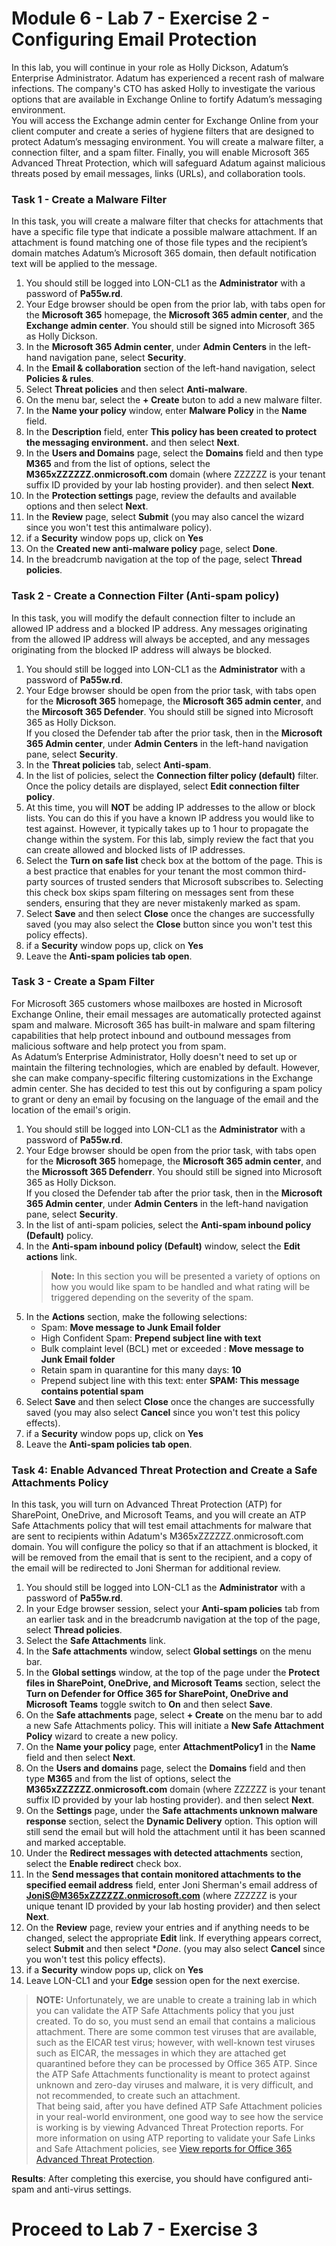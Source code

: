 # Module 6 - Lab 7 - Exercise 2 - Configuring Email Protection
In this lab, you will continue in your role as Holly Dickson, Adatum’s Enterprise Administrator. Adatum has experienced a recent rash of malware infections. The company's CTO has asked Holly to investigate the various options that are available in Exchange Online to fortify Adatum’s messaging environment.  
You will access the Exchange admin center for Exchange Online from your client computer and create a series of hygiene filters that are designed to protect Adatum’s messaging environment. You will create a malware filter, a connection filter, and a spam filter. Finally, you will enable Microsoft 365 Advanced Threat Protection, which will safeguard Adatum against malicious threats posed by email messages, links (URLs), and collaboration tools.

### Task 1 - Create a Malware Filter  
In this task, you will create a malware filter that checks for attachments that have a specific file type that indicate a possible malware attachment. If an attachment is found matching one of those file types and the recipient’s domain matches Adatum’s Microsoft 365 domain, then default notification text will be applied to the message.

1. You should still be logged into LON-CL1 as the **Administrator** with a password of **Pa55w.rd**.
1. Your Edge browser should be open from the prior lab, with tabs open for the **Microsoft 365** homepage, the **Microsoft 365 admin center**, and the **Exchange admin center**. You should still be signed into Microsoft 365 as Holly Dickson.
1. In the **Microsoft 365 Admin center**, under **Admin Centers** in the left-hand navigation pane, select **Security**.
1. In the **Email &amp; collaboration** section of the left-hand navigation, select **Policies &amp; rules**.
1. Select **Threat policies** and then select **Anti-malware**.
1. On the menu bar, select the **+ Create** buton to add a new malware filter.
1. In the **Name your policy** window, enter **Malware Policy** in the **Name** field.
1. In the **Description** field, enter **This policy has been created to protect the messaging environment.** and then select **Next**.
1. In the **Users and Domains** page, select the **Domains** field and then type **M365** and from the list of options, select the **M365xZZZZZZ.onmicrosoft.com** domain (where ZZZZZZ is your tenant suffix ID provided by your lab hosting provider). and then select **Next**.
1. In the **Protection settings** page, review the defaults and available options and then select **Next**.
1. In the **Review** page, select **Submit** (you may also cancel the wizard since you won't test this antimalware policy).
1. if a **Security** window pops up, click on **Yes**
1. On the **Created new anti-malware policy** page, select **Done**.
1. In the breadcrumb navigation at the top of the page, select **Thread policies**.

### Task 2 - Create a Connection Filter (Anti-spam policy)
In this task, you will modify the default connection filter to include an allowed IP address and a blocked IP address. Any messages originating from the allowed IP address will always be accepted, and any messages originating from the blocked IP address will always be blocked. 
1. You should still be logged into LON-CL1 as the **Administrator** with a password of **Pa55w.rd**.
1. Your Edge browser should be open from the prior task, with tabs open for the **Microsoft 365** homepage, the **Microsoft 365 admin center**, and the **Mircosoft 365 Defender**. You should still be signed into Microsoft 365 as Holly Dickson.  
	If you closed the Defender tab after the prior task, then in the **Microsoft 365 Admin center**, under **Admin Centers** in the left-hand navigation pane, select **Security**.
1. In the **Threat policies** tab, select **Anti-spam**.
1. In the list of policies, select the **Connection filter policy (default)** filter. Once the policy details are displayed, select **Edit connection filter policy**.
1. At this time, you will **NOT** be adding IP addresses to the allow or block lists. You can do this if you have a known IP address you would like to test against. However, it typically takes up to 1 hour to propagate the change within the system. For this lab, simply review the fact that you can create allowed and blocked lists of IP addresses.
1. Select the **Turn on safe list** check box at the bottom of the page. This is a best practice that enables for your tenant the most common third-party sources of trusted senders that Microsoft subscribes to. Selecting this check box skips spam filtering on messages sent from these senders, ensuring that they are never mistakenly marked as spam.
1. Select **Save** and then select **Close** once the changes are successfully saved (you may also select the **Close** button since you won't test this policy effects).
1. if a **Security** window pops up, click on **Yes**
1. Leave the **Anti-spam policies tab open**.

### Task 3 - Create a Spam Filter
For Microsoft 365 customers whose mailboxes are hosted in Microsoft Exchange Online, their email messages are automatically protected against spam and malware. Microsoft 365 has built-in malware and spam filtering capabilities that help protect inbound and outbound messages from malicious software and help protect you from spam.  
As Adatum’s Enterprise Administrator, Holly doesn't need to set up or maintain the filtering technologies, which are enabled by default. However, she can make company-specific filtering customizations in the Exchange admin center. She has decided to test this out by configuring a spam policy to grant or deny an email by focusing on the language of the email and the location of the email's origin.
1. You should still be logged into LON-CL1 as the **Administrator** with a password of **Pa55w.rd**.
1. Your Edge browser should be open from the prior task, with tabs open for the **Microsoft 365** homepage, the **Microsoft 365 admin center**, and the **Microssoft 365 Defenderr**. You should still be signed into Microsoft 365 as Holly Dickson.  
	If you closed the Defender tab after the prior task, then in the **Microsoft 365 Admin center**, under **Admin Centers** in the left-hand navigation pane, select **Security**.
1. In the list of anti-spam policies, select the **Anti-spam inbound policy (Default)** policy.
1. In the **Anti-spam inbound policy (Default)** window, select the **Edit actions** link.  
	>**Note:** In this section you will be presented a variety of options on how you would like spam to be handled and what rating will be triggered depending on the severity of the spam.
1. In the **Actions** section, make the following selections:
	- Spam: **Move message to Junk Email folder**
	- High Confident Spam: **Prepend subject line with text**
	- Bulk complaint level (BCL) met or exceeded : **Move message to Junk Email folder**
	- Retain spam in quarantine for this many days: **10**
	- Prepend subject line with this text: enter **SPAM: This message contains potential spam**
1. Select **Save** and then select **Close** once the changes are successfully saved (you may also select **Cancel** since you won't test this policy effects).
1. if a **Security** window pops up, click on **Yes**
1. Leave the **Anti-spam policies tab open**.

### Task 4: Enable Advanced Threat Protection and Create a Safe Attachments Policy
In this task, you will turn on Advanced Threat Protection (ATP) for SharePoint, OneDrive, and Microsoft Teams, and you will create an ATP Safe Attachments policy that will test email attachments for malware that are sent to recipients within Adatum's M365xZZZZZZ.onmicrosoft.com domain. You will configure the policy so that if an attachment is blocked, it will be removed from the email that is sent to the recipient, and a copy of the email will be redirected to Joni Sherman for additional review.
1. You should still be logged into LON-CL1 as the **Administrator** with a password of **Pa55w.rd**.
1. In your Edge browser session, select your **Anti-spam policies** tab from an earlier task and in the breadcrumb navigation at the top of the page, select **Thread policies**.
1. Select the **Safe Attachments** link.
1. In the **Safe attachments** window, select **Global settings** on the menu bar.
1. In the **Global settings** window, at the top of the page under the **Protect files in SharePoint, OneDrive, and Microsoft Teams** section, select the **Turn on Defender for Office 365 for SharePoint, OneDrive and Microsoft Teams** toggle switch to **On** and then select **Save**.
1. On the **Safe attachments** page, select **+ Create** on the menu bar to add a new Safe Attachments policy. This will initiate a **New Safe Attachment Policy** wizard to create a new policy.
1. On the **Name your policy** page, enter **AttachmentPolicy1** in the **Name** field and then select **Next**.
1. On the **Users and domains** page, select the **Domains** field and then type **M365** and from the list of options, select the **M365xZZZZZZ.onmicrosoft.com** domain (where ZZZZZZ is your tenant suffix ID provided by your lab hosting provider). and then select **Next**.
1. On the **Settings** page, under the **Safe attachments unknown malware response** section, select the **Dynamic Delivery** option. This option will still send the email but will hold the attachment until it has been scanned and marked acceptable.
1. Under the **Redirect messages with detected attachments** section, select the **Enable redirect** check box.
1. In the **Send messages that contain monitored attachments to the specified eemail address** field, enter Joni Sherman's email address of **JoniS@M365xZZZZZZ.onmicrosoft.com** (where ZZZZZZ is your unique tenant ID provided by your lab hosting provider) and then select **Next**.
1. On the **Review** page, review your entries and if anything needs to be changed, select the appropriate **Edit** link. If everything appears correct, select **Submit** and then select **Done*.
(you may also select **Cancel** since you won't test this policy effects).
1. if a **Security** window pops up, click on **Yes**
1. Leave LON-CL1 and your **Edge** session open for the next exercise.

>**NOTE:** Unfortunately, we are unable to create a training lab in which you can validate the ATP Safe Attachments policy that you just created. To do so, you must send an email that contains a malicious attachment. There are some common test viruses that are available, such as the EICAR test virus; however, with well-known test viruses such as EICAR, the messages in which they are attached get quarantined before they can be processed by Office 365 ATP. Since the ATP Safe Attachments functionality is meant to protect against unknown and zero-day viruses and malware, it is very difficult, and not recommended, to create such an attachment.  
That being said, after you have defined ATP Safe Attachment policies in your real-world environment, one good way to see how the service is working is by viewing Advanced Threat Protection reports. For more information on using ATP reporting to validate your Safe Links and Safe Attachment policies, see [View reports for Office 365 Advanced Threat Protection](https://docs.microsoft.com/en-us/office365/securitycompliance/view-reports-for-atp).

**Results**: After completing this exercise, you should have configured anti-spam and anti-virus settings.
# Proceed to Lab 7 - Exercise 3